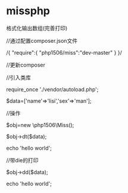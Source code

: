 # missphp
<p>格式化输出数组(完善打印)</p>
<p>//通过配置composer.json文件 </p>
<p>/{ "require":{ "php1506/miss":"dev-master" } }/ </p>
<p>//更新composer </p>
<p>//引入类库</p>
<p>require_once './vendor/autoload.php';</p>
<p>$data=['name'=>'lisi','sex'=>'man'];</p>
<p>//操作</p>
<p>$obj=new \php1506\Miss();</p>
<p>$obj->dt($data);</p>
<p>echo 'hello world';</p>
<p>//带die的打印</p>
<p>$obj->dd($data);</p>
<p>echo 'hello world';</p>
